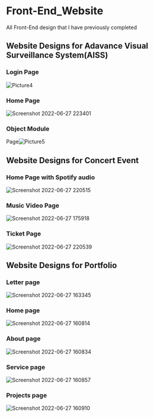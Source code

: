 # Front-End_Website
All Front-End design that I have previously completed

## Website Designs for Adavance Visual Surveillance System(AISS) 

### Login Page
![Picture4](https://user-images.githubusercontent.com/80488842/175990696-3eaaa31c-2d89-4295-af62-ca0bcb6bb35f.png)

### Home Page

![Screenshot 2022-06-27 223401](https://user-images.githubusercontent.com/80488842/175990795-5803a66e-3d85-4fb7-9da6-be75e6a505bb.png)

### Object Module 
Page![Picture5](https://user-images.githubusercontent.com/80488842/175994005-6e762c9e-9be6-4e23-89bc-8e0f7e9eadd7.png)


## Website Designs for Concert Event

### Home Page with Spotify audio
![Screenshot 2022-06-27 220515](https://user-images.githubusercontent.com/80488842/175996488-a772af2f-54d0-496a-bf78-ab55a553f4f7.png)

### Music Video Page

![Screenshot 2022-06-27 175918](https://user-images.githubusercontent.com/80488842/176000954-c7601c8e-a211-4c77-9cc1-51be486696e0.png)

### Ticket Page
![Screenshot 2022-06-27 220539](https://user-images.githubusercontent.com/80488842/176004100-5a619333-3294-4d26-8a40-d89b7e191ae2.png)


## Website Designs for Portfolio


### Letter page

![Screenshot 2022-06-27 163345](https://user-images.githubusercontent.com/80488842/176008944-4918a89e-88ed-4ade-8968-b5d48aa73586.png)

### Home page
![Screenshot 2022-06-27 160814](https://user-images.githubusercontent.com/80488842/176009084-b1e2bde6-8161-45db-ba1c-420bb05014ad.png)
### About page
![Screenshot 2022-06-27 160834](https://user-images.githubusercontent.com/80488842/176009142-dea0669f-57a0-41cc-8eee-9adfee777786.png)

### Service page
![Screenshot 2022-06-27 160857](https://user-images.githubusercontent.com/80488842/176009220-b58a9a3f-b28b-4edc-82d0-0673452470f8.png)

### Projects page

![Screenshot 2022-06-27 160910](https://user-images.githubusercontent.com/80488842/176017951-0db134f2-ade7-49dc-b667-ffb53261a035.png)





